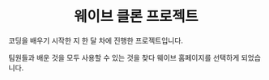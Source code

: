 # <center>웨이브 클론 프로젝트</center>
코딩을 배우기 시작한 지 한 달 차에 진행한 프로젝트입니다.

팀원들과 배운 것을 모두 사용할 수 있는 것을 찾다 웨이브 홈페이지를 선택하게 되었습니다.
